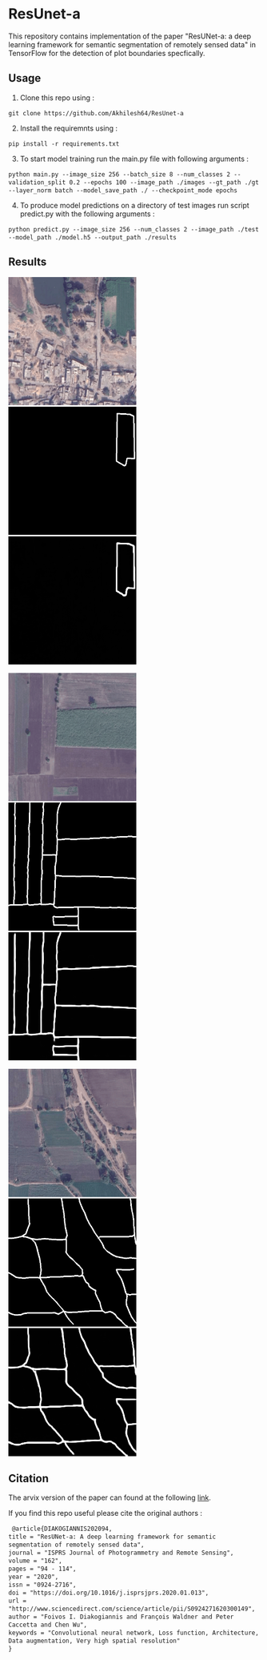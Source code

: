 # ResUnet-a

This repository contains implementation of the paper "ResUNet-a: a deep learning framework for semantic segmentation of remotely sensed data" in TensorFlow for the detection of plot boundaries specfically.

## Usage

1. Clone this repo using :
```
git clone https://github.com/Akhilesh64/ResUnet-a
``` 
2. Install the requiremnts using :
```
pip install -r requirements.txt
```
3. To start model training run the main.py file with following arguments :
```
python main.py --image_size 256 --batch_size 8 --num_classes 2 --validation_split 0.2 --epochs 100 --image_path ./images --gt_path ./gt --layer_norm batch --model_save_path ./ --checkpoint_mode epochs
```
4. To produce model predictions on a directory of test images run script predict.py with the following arguments :
```
python predict.py --image_size 256 --num_classes 2 --image_path ./test --model_path ./model.h5 --output_path ./results
```

## Results

![image1](https://raw.githubusercontent.com/Akhilesh64/ResUnet-a/main/images/polygon_1.tif)     ![gt1](https://raw.githubusercontent.com/Akhilesh64/ResUnet-a/main/gt/polygon_1.png)      ![result1](https://raw.githubusercontent.com/Akhilesh64/ResUnet-a/main/results/polygon_1.png)


![image2](https://raw.githubusercontent.com/Akhilesh64/ResUnet-a/main/images/polygon_16.tif)     ![gt2](https://raw.githubusercontent.com/Akhilesh64/ResUnet-a/main/gt/polygon_16.png)      ![result2](https://raw.githubusercontent.com/Akhilesh64/ResUnet-a/main/results/polygon_16.png)


![image3](https://raw.githubusercontent.com/Akhilesh64/ResUnet-a/main/images/polygon_46.tif)     ![gt3](https://raw.githubusercontent.com/Akhilesh64/ResUnet-a/main/gt/polygon_46.png)      ![result3](https://raw.githubusercontent.com/Akhilesh64/ResUnet-a/main/results/polygon_46.png)

## Citation

The arvix version of the paper can found at the following [link](https://arxiv.org/abs/1904.00592).

If you find this repo useful please cite the original authors :
```
￼@article{DIAKOGIANNIS202094,
title = "ResUNet-a: A deep learning framework for semantic segmentation of remotely sensed data",
journal = "ISPRS Journal of Photogrammetry and Remote Sensing",
volume = "162",
pages = "94 - 114",
year = "2020",
issn = "0924-2716",
doi = "https://doi.org/10.1016/j.isprsjprs.2020.01.013",
url = "http://www.sciencedirect.com/science/article/pii/S0924271620300149",
author = "Foivos I. Diakogiannis and François Waldner and Peter Caccetta and Chen Wu",
keywords = "Convolutional neural network, Loss function, Architecture, Data augmentation, Very high spatial resolution"
}
```
